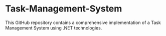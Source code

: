 # Task-Management-System
This GitHub repository contains a comprehensive implementation of a Task Management System using .NET technologies. 
